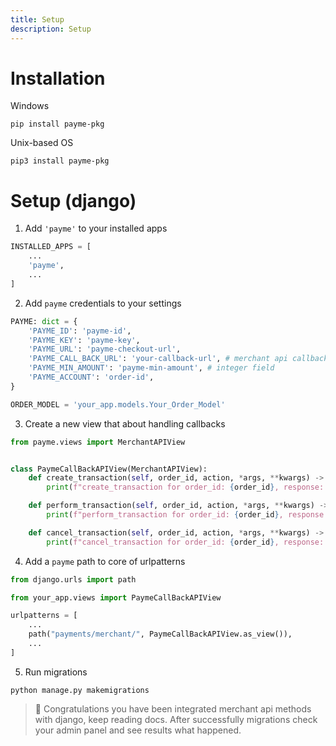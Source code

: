 ```yaml
---
title: Setup
description: Setup
---
```


# Installation

Windows
```shell
pip install payme-pkg
```

Unix-based OS
```shell
pip3 install payme-pkg
```


# Setup (django)

1. Add `'payme'` to your installed apps
```python
INSTALLED_APPS = [
    ...
    'payme',
    ...
]
```

2. Add `payme` credentials to your settings
```python
PAYME: dict = {
    'PAYME_ID': 'payme-id',
    'PAYME_KEY': 'payme-key',
    'PAYME_URL': 'payme-checkout-url',
    'PAYME_CALL_BACK_URL': 'your-callback-url', # merchant api callback url
    'PAYME_MIN_AMOUNT': 'payme-min-amount', # integer field
    'PAYME_ACCOUNT': 'order-id',
}

ORDER_MODEL = 'your_app.models.Your_Order_Model'
```

3. Create a new view that about handling callbacks
```python
from payme.views import MerchantAPIView


class PaymeCallBackAPIView(MerchantAPIView):
    def create_transaction(self, order_id, action, *args, **kwargs) -> None:
        print(f"create_transaction for order_id: {order_id}, response: {action}")

    def perform_transaction(self, order_id, action, *args, **kwargs) -> None:
        print(f"perform_transaction for order_id: {order_id}, response: {action}")

    def cancel_transaction(self, order_id, action, *args, **kwargs) -> None:
        print(f"cancel_transaction for order_id: {order_id}, response: {action}")
```

4. Add a `payme` path to core of urlpatterns
```python
from django.urls import path

from your_app.views import PaymeCallBackAPIView

urlpatterns = [
    ...
    path("payments/merchant/", PaymeCallBackAPIView.as_view()),
    ...
]
```

5. Run migrations
```shell
python manage.py makemigrations
```

> 🎉 Congratulations you have been integrated merchant api methods with django, keep reading docs. After successfully migrations check your admin panel and see results what happened.
